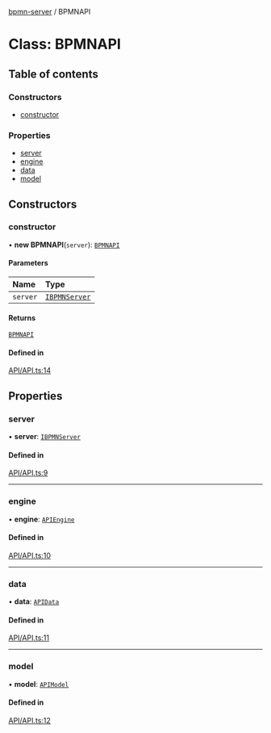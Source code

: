 [bpmn-server](../readme.md) / BPMNAPI

# Class: BPMNAPI

## Table of contents

### Constructors

- [constructor](BPMNAPI.md#constructor)

### Properties

- [server](BPMNAPI.md#server)
- [engine](BPMNAPI.md#engine)
- [data](BPMNAPI.md#data)
- [model](BPMNAPI.md#model)

## Constructors

### constructor

• **new BPMNAPI**(`server`): [`BPMNAPI`](BPMNAPI.md)

#### Parameters

| Name | Type |
| :------ | :------ |
| `server` | [`IBPMNServer`](../interfaces/IBPMNServer.md) |

#### Returns

[`BPMNAPI`](BPMNAPI.md)

#### Defined in

[API/API.ts:14](https://github.com/bpmnServer/bpmn-server/blob/6f144fc/src/API/API.ts#L14)

## Properties

### server

• **server**: [`IBPMNServer`](../interfaces/IBPMNServer.md)

#### Defined in

[API/API.ts:9](https://github.com/bpmnServer/bpmn-server/blob/6f144fc/src/API/API.ts#L9)

___

### engine

• **engine**: [`APIEngine`](APIEngine.md)

#### Defined in

[API/API.ts:10](https://github.com/bpmnServer/bpmn-server/blob/6f144fc/src/API/API.ts#L10)

___

### data

• **data**: [`APIData`](APIData.md)

#### Defined in

[API/API.ts:11](https://github.com/bpmnServer/bpmn-server/blob/6f144fc/src/API/API.ts#L11)

___

### model

• **model**: [`APIModel`](APIModel.md)

#### Defined in

[API/API.ts:12](https://github.com/bpmnServer/bpmn-server/blob/6f144fc/src/API/API.ts#L12)
